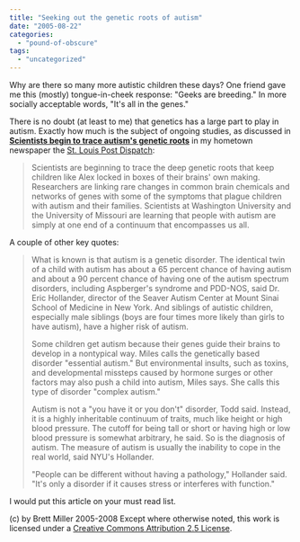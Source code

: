 ```yaml
---
title: "Seeking out the genetic roots of autism"
date: "2005-08-22"
categories: 
  - "pound-of-obscure"
tags: 
  - "uncategorized"
---
```


Why are there so many more autistic children these days? One friend gave me this (mostly) tongue-in-cheek response: "Geeks are breeding." In more socially acceptable words, "It's all in the genes."  
  
There is no doubt (at least to me) that genetics has a large part to play in autism. Exactly how much is the subject of ongoing studies, as discussed in [**Scientists begin to trace autism's genetic roots**](http://www.stltoday.com/stltoday/news/stories.nsf/sciencemedicine/story/08CDE8BC51ED173E86257065001953AE?OpenDocument) in my hometown newspaper the [St. Louis Post Dispatch](http://www.stltoday.com):

> Scientists are beginning to trace the deep genetic roots that keep children like Alex locked in boxes of their brains' own making. Researchers are linking rare changes in common brain chemicals and networks of genes with some of the symptoms that plague children with autism and their families. Scientists at Washington University and the University of Missouri are learning that people with autism are simply at one end of a continuum that encompasses us all.

A couple of other key quotes:

> What is known is that autism is a genetic disorder. The identical twin of a child with autism has about a 65 percent chance of having autism and about a 90 percent chance of having one of the autism spectrum disorders, including Aspberger's syndrome and PDD-NOS, said Dr. Eric Hollander, director of the Seaver Autism Center at Mount Sinai School of Medicine in New York. And siblings of autistic children, especially male siblings (boys are four times more likely than girls to have autism), have a higher risk of autism.  
>   
> Some children get autism because their genes guide their brains to develop in a nontypical way. Miles calls the genetically based disorder "essential autism." But environmental insults, such as toxins, and developmental missteps caused by hormone surges or other factors may also push a child into autism, Miles says. She calls this type of disorder "complex autism."  
>   
> Autism is not a "you have it or you don't" disorder, Todd said. Instead, it is a highly inheritable continuum of traits, much like height or high blood pressure. The cutoff for being tall or short or having high or low blood pressure is somewhat arbitrary, he said. So is the diagnosis of autism. The measure of autism is usually the inability to cope in the real world, said NYU's Hollander.  
>   
> "People can be different without having a pathology," Hollander said. "It's only a disorder if it causes stress or interferes with function."

I would put this article on your must read list.

(c) by Brett Miller 2005-2008 Except where otherwise noted, this work is licensed under a [Creative Commons Attribution 2.5 License](http://creativecommons.org/licenses/by/2.5/).

